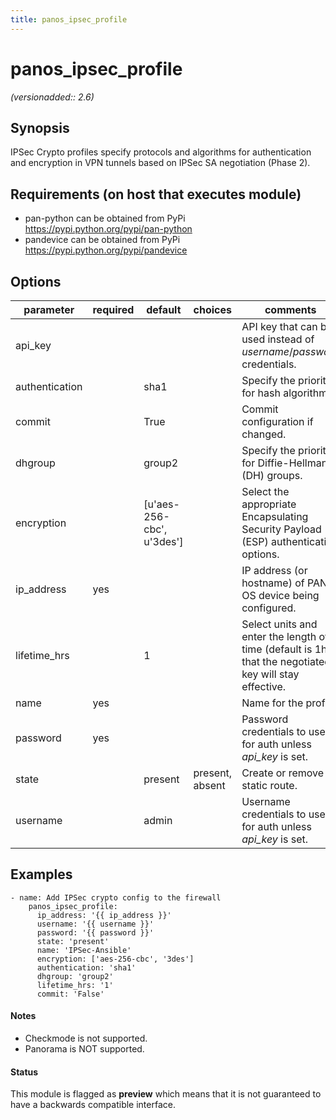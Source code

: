 ```yaml
---
title: panos_ipsec_profile
---
```

# panos_ipsec_profile

_(versionadded:: 2.6)_


## Synopsis

IPSec Crypto profiles specify protocols and algorithms for authentication and encryption in VPN tunnels based on
IPSec SA negotiation (Phase 2).


## Requirements (on host that executes module)

- pan-python can be obtained from PyPi https://pypi.python.org/pypi/pan-python
- pandevice can be obtained from PyPi https://pypi.python.org/pypi/pandevice

## Options

| parameter | required | default | choices | comments |
| --- | --- | --- | --- | --- |
| api_key |  |  |  | API key that can be used instead of *username*/*password* credentials. |
| authentication |  | sha1 |  | Specify the priority for hash algorithms. |
| commit |  | True |  | Commit configuration if changed. |
| dhgroup |  | group2 |  | Specify the priority for Diffie-Hellman (DH) groups. |
| encryption |  | [u'aes-256-cbc', u'3des'] |  | Select the appropriate Encapsulating Security Payload (ESP) authentication options. |
| ip_address | yes |  |  | IP address (or hostname) of PAN-OS device being configured. |
| lifetime_hrs |  | 1 |  | Select units and enter the length of time (default is 1hr) that the negotiated key will stay effective. |
| name | yes |  |  | Name for the profile. |
| password | yes |  |  | Password credentials to use for auth unless *api_key* is set. |
| state |  | present | present, absent | Create or remove static route. |
| username |  | admin |  | Username credentials to use for auth unless *api_key* is set. |

## Examples

    - name: Add IPSec crypto config to the firewall
        panos_ipsec_profile:
          ip_address: '{{ ip_address }}'
          username: '{{ username }}'
          password: '{{ password }}'
          state: 'present'
          name: 'IPSec-Ansible'
          encryption: ['aes-256-cbc', '3des']
          authentication: 'sha1'
          dhgroup: 'group2'
          lifetime_hrs: '1'
          commit: 'False'

#### Notes

- Checkmode is not supported.
- Panorama is NOT supported.



#### Status

This module is flagged as **preview** which means that it is not guaranteed to have a backwards compatible interface.

